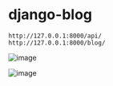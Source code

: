 # django-blog
```
http://127.0.0.1:8000/api/
http://127.0.0.1:8000/blog/
```
![image](https://user-images.githubusercontent.com/45902447/149906066-a903d5a3-058d-436b-9a87-b51ae0d9d7b9.png)

![image](https://user-images.githubusercontent.com/45902447/149905953-8e8daefb-fcfd-49ff-b984-8a69b9cad94d.png)
